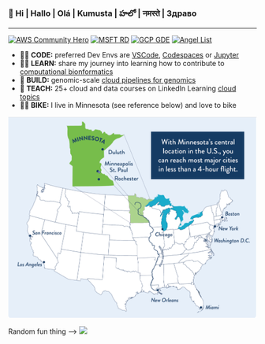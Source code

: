 ### 👋  Hi | Hallo | Olá | Kumusta | హలో | नमस्ते | Здраво

---
[![AWS Community Hero](https://github.com/lynnlangit/lynnlangit/blob/master/badges/aws.svg)](https://aws.amazon.com/developer/community/heroes/lynn-langit/)
[![MSFT RD](https://github.com/lynnlangit/lynnlangit/blob/master/badges/azure.svg)](https://rd.microsoft.com/en-us/lynn-langit) 
[![GCP GDE](https://github.com/lynnlangit/lynnlangit/blob/master/badges/gcp.svg)](https://developers.google.com/community/experts/directory/profile/profile-lynn_langit)
[![Angel List](https://github.com/lynnlangit/lynnlangit/blob/master/badges/angellist.svg)](https://angel.co/u/lynn-langit)

- 👩‍💻  **CODE:** preferred Dev Envs are [VSCode](https://code.visualstudio.com/), [Codespaces](https://github.com/features/codespaces) or [Jupyter](https://jupyter.org/)
- 👩‍🏫  **LEARN:** share my journey into learning how to contribute to [computational bionformatics](https://github.com/lynnlangit/TeamTeri)
- 🔭  **BUILD:** genomic-scale [cloud pipelines for genomics](https://lynnlangit.com/2017/09/18/genomic-scale-data-pipelines/)
- 👯  **TEACH:** 25+ cloud and data courses on LinkedIn Learning [cloud topics](https://www.linkedin.com/learning/instructors/lynn-langit)
- 🚴‍♀️ **BIKE:** I live in Minnesota (see reference below) and love to bike
<img src="https://github.com/lynnlangit/lynnlangit/blob/master/images/where-is-mn.png" width=800>

Random fun thing --> <a href="https://mybinder.org/v2/gh/lynnlangit/lynnlangit/HEAD"><img src="https://mybinder.org/badge_logo.svg">
  



